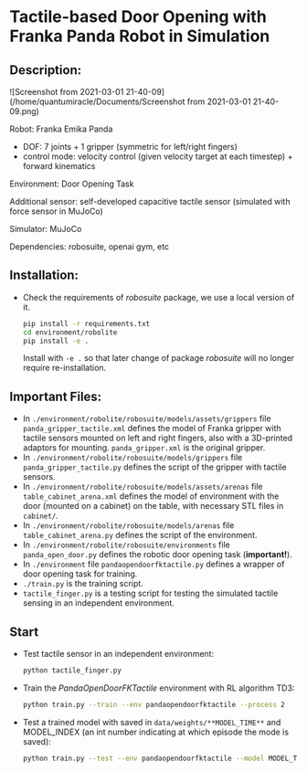 # Tactile-based Door Opening with Franka Panda Robot in Simulation

## Description:

![Screenshot from 2021-03-01 21-40-09](/home/quantumiracle/Documents/Screenshot from 2021-03-01 21-40-09.png)

Robot: Franka Emika Panda

* DOF: 7 joints + 1 gripper (symmetric for left/right fingers)
* control mode: velocity control (given velocity target at each timestep) + forward kinematics

Environment: Door Opening Task

Additional sensor: self-developed capacitive tactile sensor (simulated with force sensor in MuJoCo)

Simulator: MuJoCo

Dependencies: robosuite, openai gym, etc

## Installation:

* Check the requirements of *robosuite* package, we use a local version of it.

  ```bash
  pip install -r requirements.txt
  cd environment/robolite
  pip install -e .
  ```

   Install with ```-e .``` so that later change of package *robosuite* will  no longer require re-installation.

## Important Files:

* In ```./environment/robolite/robosuite/models/assets/grippers```  file ```panda_gripper_tactile.xml``` defines the model of Franka gripper with tactile sensors mounted on left and right fingers, also with a 3D-printed adaptors for mounting. ```panda_gripper.xml``` is the original gripper.
* In ```./environment/robolite/robosuite/models/grippers``` file ```panda_gripper_tactile.py``` defines the script of the gripper with tactile sensors.
* In ```./environment/robolite/robosuite/models/assets/arenas``` file ```table_cabinet_arena.xml``` defines the model of environment with the door (mounted on a cabinet) on the table, with necessary STL files in ```cabinet/```.
* In ```./environment/robolite/robosuite/models/arenas``` file ```table_cabinet_arena.py``` defines the script of the environment.
* In ```./environment/robolite/robosuite/environments``` file ```panda_open_door.py``` defines the robotic door opening task (**important!**).
* In ```./environment``` file ```pandaopendoorfktactile.py``` defines a wrapper of door opening task for training.
* ```./train.py```  is the training script.
* ```tactile_finger.py``` is a testing script for testing the simulated tactile sensing in an independent environment.

## Start

* Test tactile sensor in an independent environment:

  ```bash
  python tactile_finger.py
  ```

* Train the *PandaOpenDoorFKTactile* environment with RL algorithm TD3:

  ```bash
  python train.py --train --env pandaopendoorfktactile --process 2
  ```

* Test a trained model with saved in `data/weights/**MODEL_TIME**`  and MODEL_INDEX (an int number indicating at which episode the mode is saved):

  ```bash
  python train.py --test --env pandaopendoorfktactile --model MODEL_TIME --model_id MODEL_INDEX --render
  ```

  
